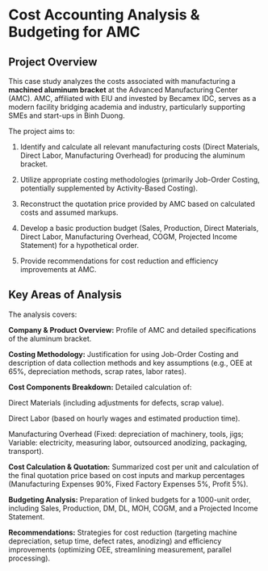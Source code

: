 # Cost Accounting Analysis & Budgeting for AMC

## Project Overview

This case study analyzes the costs associated with manufacturing a **machined aluminum bracket** at the Advanced Manufacturing Center (AMC). AMC, affiliated with EIU and invested by Becamex IDC, serves as a modern facility bridging academia and industry, particularly supporting SMEs and start-ups in Binh Duong.

The project aims to:

1.  Identify and calculate all relevant manufacturing costs (Direct Materials, Direct Labor, Manufacturing Overhead) for producing the aluminum bracket.

2.  Utilize appropriate costing methodologies (primarily Job-Order Costing, potentially supplemented by Activity-Based Costing).

3.  Reconstruct the quotation price provided by AMC based on calculated costs and assumed markups.

4.  Develop a basic production budget (Sales, Production, Direct Materials, Direct Labor, Manufacturing Overhead, COGM, Projected Income Statement) for a hypothetical order.

5.  Provide recommendations for cost reduction and efficiency improvements at AMC.

## Key Areas of Analysis

The analysis covers:

**Company & Product Overview:** Profile of AMC and detailed specifications of the aluminum bracket.

**Costing Methodology:** Justification for using Job-Order Costing and description of data collection methods and key assumptions (e.g., OEE at 65%, depreciation methods, scrap rates, labor rates).

**Cost Components Breakdown:** Detailed calculation of:
    
Direct Materials (including adjustments for defects, scrap value).
    
Direct Labor (based on hourly wages and estimated production time).
    
Manufacturing Overhead (Fixed: depreciation of machinery, tools, jigs; Variable: electricity, measuring labor, outsourced anodizing, packaging, transport).

**Cost Calculation & Quotation:** Summarized cost per unit and calculation of the final quotation price based on cost inputs and markup percentages (Manufacturing Expenses 90%, Fixed Factory Expenses 5%, Profit 5%).

**Budgeting Analysis:** Preparation of linked budgets for a 1000-unit order, including Sales, Production, DM, DL, MOH, COGM, and a Projected Income Statement.

**Recommendations:** Strategies for cost reduction (targeting machine depreciation, setup time, defect rates, anodizing) and efficiency improvements (optimizing OEE, streamlining measurement, parallel processing).
